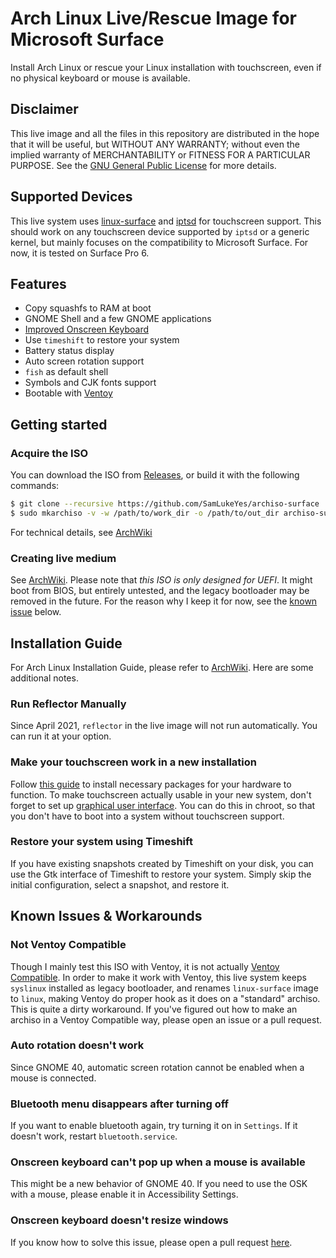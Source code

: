 # Arch Linux Live/Rescue Image for Microsoft Surface
Install Arch Linux or rescue your Linux installation with touchscreen, even if no physical keyboard or mouse is available.

## Disclaimer
This live image and all the files in this repository are distributed in the hope that it will be useful, but WITHOUT ANY WARRANTY; without even the implied warranty of MERCHANTABILITY or FITNESS FOR A PARTICULAR PURPOSE. See the [GNU General Public License](https://github.com/SamLukeYes/archiso-surface/blob/main/LICENSE) for more details.

## Supported Devices
This live system uses [linux-surface](https://github.com/linux-surface/linux-surface) and [iptsd](https://github.com/linux-surface/iptsd) for touchscreen support. This should work on any touchscreen device supported by `iptsd` or a generic kernel, but mainly focuses on the compatibility to Microsoft Surface. For now, it is tested on Surface Pro 6.

## Features
- Copy squashfs to RAM at boot
- GNOME Shell and a few GNOME applications
- [Improved Onscreen Keyboard](https://github.com/SamLukeYes/improved-osk-gnome-ext)
- Use `timeshift` to restore your system
- Battery status display
- Auto screen rotation support
- `fish` as default shell
- Symbols and CJK fonts support
- Bootable with [Ventoy](https://ventoy.net)

## Getting started
### Acquire the ISO
You can download the ISO from [Releases](https://github.com/SamLukeYes/archiso-surface/releases), or build it with the following commands:
```bash
$ git clone --recursive https://github.com/SamLukeYes/archiso-surface
$ sudo mkarchiso -v -w /path/to/work_dir -o /path/to/out_dir archiso-surface
```
For technical details, see [ArchWiki](https://wiki.archlinux.org/index.php/Archiso#Build_the_ISO)

### Creating live medium
See [ArchWiki](https://wiki.archlinux.org/index.php/USB_flash_installation_medium). Please note that *this ISO is only designed for UEFI*. It might boot from BIOS, but entirely untested, and the legacy bootloader may be removed in the future. For the reason why I keep it for now, see the [known issue](https://github.com/SamLukeYes/archiso-surface#not-ventoy-compatible) below.

## Installation Guide
For Arch Linux Installation Guide, please refer to [ArchWiki](https://wiki.archlinux.org/index.php/Installation_guide). Here are some additional notes.

### Run Reflector Manually
Since April 2021, `reflector` in the live image will not run automatically. You can run it at your option.

### Make your touchscreen work in a new installation
Follow [this guide](https://github.com/linux-surface/linux-surface/wiki/Installation-and-Setup#surface-kernel-installation) to install  necessary packages for your hardware to function. To make touchscreen actually usable in your new system, don't forget to set up [graphical user interface](https://wiki.archlinux.org/index.php/General_recommendations#Graphical_user_interface). You can do this in chroot, so that you don't have to boot into a system without touchscreen support.

### Restore your system using Timeshift
If you have existing snapshots created by Timeshift on your disk, you can use the Gtk interface of Timeshift to restore your system. Simply skip the initial configuration, select a snapshot, and restore it.

## Known Issues & Workarounds
### Not Ventoy Compatible
Though I mainly test this ISO with Ventoy, it is not actually [Ventoy Compatible](https://www.ventoy.net/en/compatible.html). In order to make it work with Ventoy, this live system keeps `syslinux` installed as legacy bootloader, and renames `linux-surface` image to `linux`, making Ventoy do proper hook as it does on a "standard" archiso. This is quite a dirty workaround. If you've figured out how to make an archiso in a Ventoy Compatible way, please open an issue or a pull request.
### Auto rotation doesn't work
Since GNOME 40, automatic screen rotation cannot be enabled when a mouse is connected.
### Bluetooth menu disappears after turning off
If you want to enable bluetooth again, try turning it on in `Settings`. If it doesn't work, restart `bluetooth.service`.
### Onscreen keyboard can't pop up when a mouse is available
This might be a new behavior of GNOME 40. If you need to use the OSK with a mouse, please enable it in Accessibility Settings.
### Onscreen keyboard doesn't resize windows
If you know how to solve this issue, please open a pull request [here](https://github.com/SamLukeYes/improved-osk-gnome-ext/pulls).
